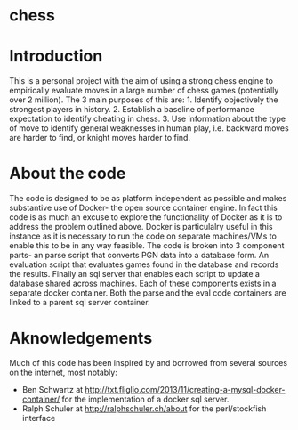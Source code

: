 chess
=====

# Introduction
This is a personal project with the aim of using a strong chess engine to empirically evaluate moves in a large number of chess games (potentially over 2 million). The 3 main purposes of this are: 1. Identify objectively the strongest players in history. 2. Establish a baseline of performance expectation to identify cheating in chess. 3. Use information about the type of move to identify general weaknesses in human play, i.e. backward moves are harder to find, or knight moves harder to find. 

# About the code
The code is designed to be as platform independent as possible and makes substantive use of Docker- the open source container engine. In fact this code is as much an excuse to explore the functionality of Docker as it is to address the problem outlined above. Docker is particulalry useful in this instance as it is necessary to run the code on separate machines/VMs to enable this to be in any way feasible. The code is broken into 3 component parts- an parse script that converts PGN data into a database form. An evaluation script that evaluates games found in the database and records the results. Finally an sql server that enables each script to update a database shared across machines. Each of these components exists in a separate docker container. Both the parse and the eval code containers are linked to a parent sql server container.

# Aknowledgements
Much of this code has been inspired by and borrowed from several sources on the internet, most notably:
* Ben Schwartz at http://txt.fliglio.com/2013/11/creating-a-mysql-docker-container/ for the implementation of a docker sql server.
* Ralph Schuler at http://ralphschuler.ch/about for the perl/stockfish interface
